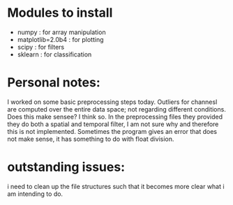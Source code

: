 # Modules to install
- numpy : for array manipulation
- matplotlib=2.0b4 : for plotting
- scipy : for filters
- sklearn : for classification


# Personal notes:
I worked on some basic preprocessing steps today.
Outliers for channesl are computed over the entire data space; not regarding
different conditions.
Does this make sensee? I think so.
In the preprocessing files they provided they do both a spatial and temporal
filter,  I am not sure why and therefore this is not implemented.
Sometimes the program gives an error that does not make sense, it has something
to do with float division.

# outstanding issues:
i need to clean up the file structures such that it becomes more clear
what i am intending to do.
